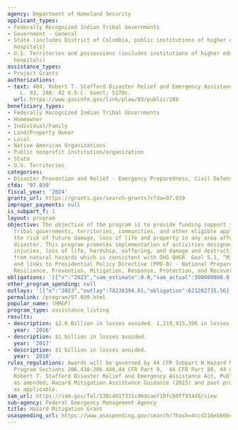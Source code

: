 ```yaml
---
agency: Department of Homeland Security
applicant_types:
- Federally Recognized Indian Tribal Governments
- Government - General
- State (includes District of Columbia, public institutions of higher education and
  hospitals)
- U.S. Territories and possessions (includes institutions of higher education and
  hospitals)
assistance_types:
- Project Grants
authorizations:
- text: 404, Robert T. Stafford Disaster Relief and Emergency Assistance Act. Pub.
    L. 93, 288. 42 U.S.C. &sect; 5170c.
  url: https://www.govinfo.gov/link/plaw/93/public/288
beneficiary_types:
- Federally Recognized Indian Tribal Governments
- Homeowner
- Individual/Family
- Land/Property Owner
- Local
- Native American Organizations
- Public nonprofit institution/organization
- State
- U.S. Territories
categories:
- Disaster Prevention and Relief - Emergency Preparedness, Civil Defense
cfda: '97.039'
fiscal_year: '2024'
grants_url: https://grants.gov/search-grants?cfda=97.039
improper_payments: null
is_subpart_f: 1
layout: program
objective: The objective of the program is to provide funding support to states, Indian
  tribal governments, territories, communities, and other eligible applicants to reduce
  the risk of future damage, loss of life and property in any area affected by a major
  disaster. This program promotes implementation of activities designed to reduce
  injuries, loss of life, hardship, suffering, and damage and destruction to property
  from natural hazards which is consistent with DHS QHSR  Goal 5.1, “Mitigate Hazards”
  and links to Presidential Policy Directive (PPD-8) - National Preparedness, Security,
  Resilience, Prevention, Mitigation, Response, Protection, and Recovery.
obligations: '[{"x":"2023","sam_estimate":0.0,"sam_actual":500000000.0,"usa_spending_actual":1072008588.41},{"x":"2024","sam_estimate":0.0,"sam_actual":2300000000.0,"usa_spending_actual":1377833619.16},{"x":"2025","sam_estimate":0.0,"sam_actual":0.0,"usa_spending_actual":1075068878.08}]'
other_program_spending: null
outlays: '[{"x":"2023","outlay":78238394.01,"obligation":621282735.56},{"x":"2024","outlay":14446814.09,"obligation":223514404.85},{"x":"2025","outlay":533957.32,"obligation":106797517.27}]'
permalink: /program/97.039.html
popular_name: (HMGP)
program_type: assistance_listing
results:
- description: $2.6 Billion in losses avoided. 1,219,915,396 in losses avoided.
  year: '2016'
- description: $1 billion in losses avoided.
  year: '2017'
- description: $1 billion in losses avoided.
  year: '2018'
rules_regulations: Awards will be governed by 44 CFR Subpart N Hazard Mitigation Grant
  Program Sections 206.430-206.440,44 CFR Part 9,  44 CFR Part 80, 44 CFR Part 201;
  Robert T. Stafford Disaster Relief and Emergency Assistance Act, Public Law 93-288,
  as amended; Hazard Mitigation Assistance Guidance (2015) and past program guidance,
  as applicable.
sam_url: https://sam.gov/fal/138c4017331c46dcaef10fcb0ff93448/view
sub-agency: Federal Emergency Management Agency
title: Hazard Mitigation Grant
usaspending_url: https://www.usaspending.gov/search/?hash=4ccd216eb66bebc7b52545275fc38276
---
```

